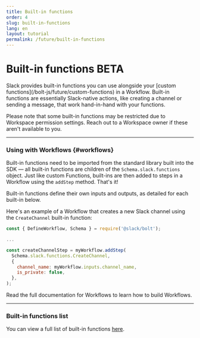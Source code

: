 ```yaml
---
title: Built-in functions
order: 4
slug: built-in-functions
lang: en
layout: tutorial
permalink: /future/built-in-functions
---
```

# Built-in functions <span class="label-beta">BETA</span>

<div class="section-content">
Slack provides built-in functions you can use alongside your [custom functions](/bolt-js/future/custom-functions) in a Workflow. Built-in functions are essentially Slack-native actions, like creating a channel or sending a message, that work hand-in-hand with your functions.

<p class="alert alert_info"><ts-icon class="ts_icon_info_circle"></ts-icon> Please note that some built-in functions may be restricted due to Workspace permission settings. Reach out to a Workspace owner if these aren't available to you.</p>

</div>

---

### Using with Workflows {#workflows}

Built-in functions need to be imported from the standard library built into the SDK — all built-in functions are children of the `Schema.slack.functions` object. Just like custom Functions, built-ins are then added to steps in a Workflow using the `addStep` method. That's it! 

Built-in functions define their own inputs and outputs, as detailed for each built-in below.

Here's an example of a Workflow that creates a new Slack channel using the `CreateChannel` built-in function:

```javascript
const { DefineWorkflow, Schema } = require('@slack/bolt');

...

const createChannelStep = myWorkflow.addStep(
  Schema.slack.functions.CreateChannel,
  {
    channel_name: myWorkflow.inputs.channel_name,
    is_private: false,
  },
);
```

Read the full documentation for Workflows to learn how to build Workflows.

---

### Built-in functions list

You can view a full list of built-in functions [here](https://api.slack.com/future/functions#built-in-functions__built-in-functions).

